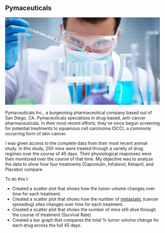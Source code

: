 ## Pymaceuticals 

![Laboratory](Pymaceuticals/Images/Laboratory.jpg)

Pymaceuticals Inc., a burgeoning pharmaceutical company based out of San Diego, CA. Pymaceuticals specializes in drug-based, anti-cancer pharmaceuticals. In their most recent efforts, they've since begun screening for potential treatments to squamous cell carcinoma (SCC), a commonly occurring form of skin cancer.

I was given access to the complete data from their most recent animal study. In this study, 250 mice were treated through a variety of drug regimes over the course of 45 days. Their physiological responses were then monitored over the course of that time. My objective was to analyze the data to show how four treatments (Capomulin, Infubinol, Ketapril, and Placebo) compare.

To do this I:

* Created a scatter plot that shows how the tumor volume changes over time for each treatment.
* Created a scatter plot that shows how the number of [metastatic](https://en.wikipedia.org/wiki/Metastasis) (cancer spreading) sites changes over time for each treatment.
* Created a scatter plot that shows the number of mice still alive through the course of treatment (Survival Rate)
* Created a bar graph that compares the total % tumor volume change for each drug across the full 45 days.
